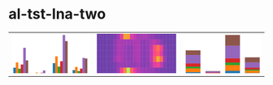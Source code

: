 # al-tst-lna-two

<table>
<tr>
  <td><a href="#grouped"><img src="/packages/al-tst-lna-two/screenshots/grouped.png"/></a></td>

  <td><a href="#heatmap"><img src="/packages/al-tst-lna-two/screenshots/heatmap.png"/></a></td>
  
  <td><a href="#stacked"><img src="/packages/al-tst-lna-two/screenshots/stacked.png"/></a></td>
</tr>
</table>

